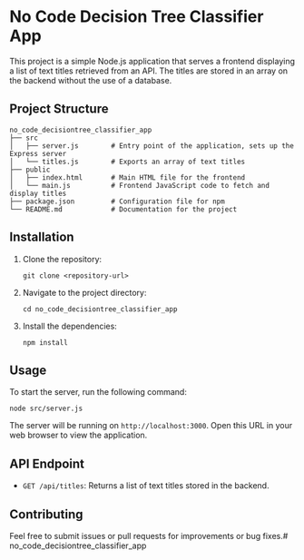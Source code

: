# No Code Decision Tree Classifier App

This project is a simple Node.js application that serves a frontend displaying a list of text titles retrieved from an API. The titles are stored in an array on the backend without the use of a database.

## Project Structure

```
no_code_decisiontree_classifier_app
├── src
│   ├── server.js        # Entry point of the application, sets up the Express server
│   └── titles.js        # Exports an array of text titles
├── public
│   ├── index.html       # Main HTML file for the frontend
│   └── main.js          # Frontend JavaScript code to fetch and display titles
├── package.json         # Configuration file for npm
└── README.md            # Documentation for the project
```

## Installation

1. Clone the repository:
   ```
   git clone <repository-url>
   ```

2. Navigate to the project directory:
   ```
   cd no_code_decisiontree_classifier_app
   ```

3. Install the dependencies:
   ```
   npm install
   ```

## Usage

To start the server, run the following command:
```
node src/server.js
```

The server will be running on `http://localhost:3000`. Open this URL in your web browser to view the application.

## API Endpoint

- `GET /api/titles`: Returns a list of text titles stored in the backend.

## Contributing

Feel free to submit issues or pull requests for improvements or bug fixes.# no_code_decisiontree_classifier_app
